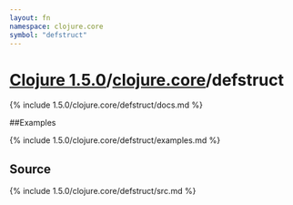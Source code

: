 ```yaml
---
layout: fn
namespace: clojure.core
symbol: "defstruct"
---
```


# [Clojure 1.5.0](../../)/[clojure.core](../)/defstruct

{% include 1.5.0/clojure.core/defstruct/docs.md %}

##Examples

{% include 1.5.0/clojure.core/defstruct/examples.md %}
## Source
{% include 1.5.0/clojure.core/defstruct/src.md %}

